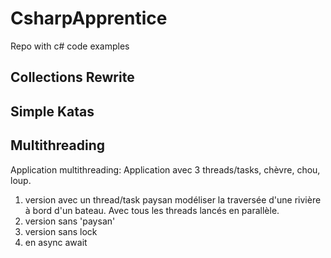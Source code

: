 # CsharpApprentice
Repo with c# code examples


## Collections Rewrite

## Simple Katas

## Multithreading
Application multithreading:
Application avec 3 threads/tasks, chèvre, chou, loup. 
1. version avec un thread/task paysan modéliser la traversée d'une rivière à bord d'un bateau. Avec tous les threads lancés en parallèle.
1. version sans 'paysan'
1. version sans lock
1. en async await
